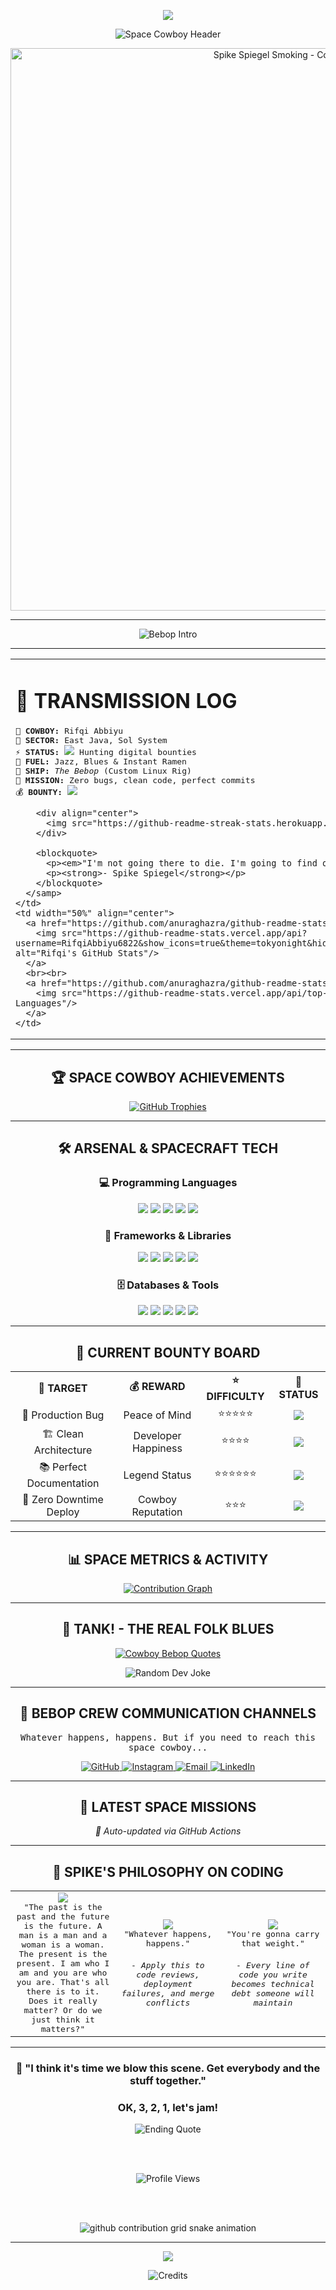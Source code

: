 <p align="center">
  <img src="https://capsule-render.vercel.app/api?type=waving&color=gradient&customColorList=12,20,24&height=120&section=header&text=SPACE%20COWBOY&fontSize=35&fontColor=F7931E&animation=fadeIn&fontAlignY=35&desc=Drifting%20Through%20The%20Digital%20Frontier&descAlignY=55&descSize=16"/>
</p>

<div align="center">
  <img src="https://readme-typing-svg.demolab.com?font=Orbitron&weight=700&size=32&duration=2500&pause=800&color=F7931E&center=true&vCenter=true&width=700&height=100&lines=🚀+WELCOME+TO+THE+BEBOP;⚡+HUNTING+BUGS+ACROSS+THE+GALAXY;🎵+JAZZ%2C+CODE%2C+AND+INSTANT+RAMEN;💫+SEE+YOU+SPACE+COWBOY..." alt="Space Cowboy Header"/>
</div>

<p align="center">
  <img src="https://github.com/RifqiAbbiyu6822/gifmd/blob/main/spike-spiegel-smoking-cowboy-bebop-moewalls-com%20(1)%20(1)%20(1).gif" alt="Spike Spiegel Smoking - Cowboy Bebop" width="900"/>
</p>

---

<div align="center">
  <img src="https://readme-typing-svg.demolab.com?font=Courier+New&size=18&duration=3000&pause=1000&color=58A6FF&center=true&vCenter=true&width=600&lines=3...+2...+1...+Let's+jam!;🎺+Tank!+-+The+Seatbelts;💻+Bounty+Hunter+%7C+Code+Slinger;🚬+Whatever+happens%2C+happens" alt="Bebop Intro"/>
</div>

---

<table>
  <tr>
    <td valign="top" width="50%">
      <h1 align="left">📡 TRANSMISSION LOG</h1>
      <samp>
        <p align="left">
          🤠 <strong>COWBOY:</strong> Rifqi Abbiyu<br>
          🌌 <strong>SECTOR:</strong> East Java, Sol System<br>
          ⚡ <strong>STATUS:</strong> <img src="https://img.shields.io/badge/ACTIVE-00FF00?style=flat&logo=power&logoColor=white"/> Hunting digital bounties<br>
          🎵 <strong>FUEL:</strong> Jazz, Blues & Instant Ramen<br>
          🚀 <strong>SHIP:</strong> <em>The Bebop</em> (Custom Linux Rig)<br>
          🎯 <strong>MISSION:</strong> Zero bugs, clean code, perfect commits<br>
          💰 <strong>BOUNTY:</strong> <img src="https://komarev.com/ghpvc/?username=RifqiAbbiyu6822&label=Credits&color=orange&style=flat"/>
        </p>
        
        <div align="center">
          <img src="https://github-readme-streak-stats.herokuapp.com?user=RifqiAbbiyu6822&theme=tokyonight&hide_border=true&stroke=F7931E&ring=F7931E&fire=F7931E&currStreakLabel=F7931E" alt="GitHub Streak"/>
        </div>
        
        <blockquote>
          <p><em>"I'm not going there to die. I'm going to find out if I'm really alive."</em></p>
          <p><strong>- Spike Spiegel</strong></p>
        </blockquote>
      </samp>
    </td>
    <td width="50%" align="center">
      <a href="https://github.com/anuraghazra/github-readme-stats">
        <img src="https://github-readme-stats.vercel.app/api?username=RifqiAbbiyu6822&show_icons=true&theme=tokyonight&hide_border=true&include_all_commits=true&count_private=true&title_color=F7931E&icon_color=58A6FF&text_color=C9D1D9&bg_color=0D1117&rank_icon=github" alt="Rifqi's GitHub Stats"/>
      </a>
      <br><br>
      <a href="https://github.com/anuraghazra/github-readme-stats">
        <img src="https://github-readme-stats.vercel.app/api/top-langs/?username=RifqiAbbiyu6822&layout=compact&theme=tokyonight&hide_border=true&title_color=F7931E&text_color=C9D1D9&bg_color=0D1117" alt="Top Languages"/>
      </a>
    </td>
  </tr>
</table>

---

<div align="center">
  <h2>🏆 SPACE COWBOY ACHIEVEMENTS</h2>
  <a href="https://github.com/ryo-ma/github-profile-trophy">
    <img src="https://github-profile-trophy.vercel.app/?username=RifqiAbbiyu6822&theme=matrix&column=4&margin-w=15&margin-h=15&no-frame=true&title=Stars,Followers,Commits,Issues,PullRequest,Repositories" alt="GitHub Trophies"/>
  </a>
</div>

---

<div align="center">
  <h2>🛠️ ARSENAL & SPACECRAFT TECH</h2>
  
  <h3>💻 Programming Languages</h3>
  <p>
    <img src="https://img.shields.io/badge/🐍_PYTHON-3776AB?style=for-the-badge&logo=python&logoColor=white&labelColor=0D1117"/>
    <img src="https://img.shields.io/badge/☕_JAVA-ED8B00?style=for-the-badge&logo=java&logoColor=white&labelColor=0D1117"/>
    <img src="https://img.shields.io/badge/⚡_JAVASCRIPT-F7DF1E?style=for-the-badge&logo=javascript&logoColor=black&labelColor=0D1117"/>
    <img src="https://img.shields.io/badge/🔷_TYPESCRIPT-3178C6?style=for-the-badge&logo=typescript&logoColor=white&labelColor=0D1117"/>
    <img src="https://img.shields.io/badge/💎_C++-00599C?style=for-the-badge&logo=cplusplus&logoColor=white&labelColor=0D1117"/>
  </p>
  
  <h3>🚀 Frameworks & Libraries</h3>
  <p>
    <img src="https://img.shields.io/badge/⚛️_REACT-61DAFB?style=for-the-badge&logo=react&logoColor=black&labelColor=0D1117"/>
    <img src="https://img.shields.io/badge/🌐_NODE.JS-339933?style=for-the-badge&logo=nodedotjs&logoColor=white&labelColor=0D1117"/>
    <img src="https://img.shields.io/badge/🔥_EXPRESS-000000?style=for-the-badge&logo=express&logoColor=white&labelColor=0D1117"/>
    <img src="https://img.shields.io/badge/⚡_NEXTJS-000000?style=for-the-badge&logo=nextdotjs&logoColor=white&labelColor=0D1117"/>
    <img src="https://img.shields.io/badge/🐍_DJANGO-092E20?style=for-the-badge&logo=django&logoColor=white&labelColor=0D1117"/>
  </p>
  
  <h3>🗄️ Databases & Tools</h3>
  <p>
    <img src="https://img.shields.io/badge/🐘_POSTGRESQL-336791?style=for-the-badge&logo=postgresql&logoColor=white&labelColor=0D1117"/>
    <img src="https://img.shields.io/badge/🍃_MONGODB-47A248?style=for-the-badge&logo=mongodb&logoColor=white&labelColor=0D1117"/>
    <img src="https://img.shields.io/badge/🐙_GIT-F05032?style=for-the-badge&logo=git&logoColor=white&labelColor=0D1117"/>
    <img src="https://img.shields.io/badge/🐳_DOCKER-2496ED?style=for-the-badge&logo=docker&logoColor=white&labelColor=0D1117"/>
    <img src="https://img.shields.io/badge/☁️_AWS-232F3E?style=for-the-badge&logo=amazonaws&logoColor=white&labelColor=0D1117"/>
  </p>
</div>

---

<div align="center">
  <h2>🎯 CURRENT BOUNTY BOARD</h2>
  
  <table>
    <tr>
      <td align="center"><strong>🚨 TARGET</strong></td>
      <td align="center"><strong>💰 REWARD</strong></td>
      <td align="center"><strong>⭐ DIFFICULTY</strong></td>
      <td align="center"><strong>📍 STATUS</strong></td>
    </tr>
    <tr>
      <td align="center">🐛 Production Bug</td>
      <td align="center">Peace of Mind</td>
      <td align="center">⭐⭐⭐⭐⭐</td>
      <td align="center"><img src="https://img.shields.io/badge/HUNTING-FF4500?style=flat"/></td>
    </tr>
    <tr>
      <td align="center">🏗️ Clean Architecture</td>
      <td align="center">Developer Happiness</td>
      <td align="center">⭐⭐⭐⭐</td>
      <td align="center"><img src="https://img.shields.io/badge/IN_PROGRESS-FFA500?style=flat"/></td>
    </tr>
    <tr>
      <td align="center">📚 Perfect Documentation</td>
      <td align="center">Legend Status</td>
      <td align="center">⭐⭐⭐⭐⭐⭐</td>
      <td align="center"><img src="https://img.shields.io/badge/LEGENDARY-800080?style=flat"/></td>
    </tr>
    <tr>
      <td align="center">🚀 Zero Downtime Deploy</td>
      <td align="center">Cowboy Reputation</td>
      <td align="center">⭐⭐⭐</td>
      <td align="center"><img src="https://img.shields.io/badge/COMPLETED-00FF00?style=flat"/></td>
    </tr>
  </table>
</div>

---

<div align="center">
  <h2>📊 SPACE METRICS & ACTIVITY</h2>
  
  <a href="https://github.com/ashutosh00710/github-readme-activity-graph">
    <img src="https://github-readme-activity-graph.vercel.app/graph?username=RifqiAbbiyu6822&theme=tokyo-night&hide_border=true&color=F7931E&line=58A6FF&point=F7931E&area_color=58A6FF&area=true" alt="Contribution Graph"/>
  </a>
</div>

---

<div align="center">
  <h2>🎵 TANK! - THE REAL FOLK BLUES</h2>
  
  <p align="center">
    <a href="https://git.io/typing-svg">
      <img src="https://readme-typing-svg.demolab.com?font=Courier+New&size=16&duration=2000&pause=1000&color=F7931E&center=true&vCenter=true&multiline=true&width=600&height=140&lines=🎺+I+think+it's+time+we+blow+this+scene;Get+everybody+and+the+stuff+together;OK%2C+3%2C+2%2C+1%2C+let's+jam!;💻+Coding+through+the+solar+system;🚬+Whatever+happens%2C+happens;💫+You're+gonna+carry+that+weight" alt="Cowboy Bebop Quotes"/>
    </a>
  </p>
  
  <div align="center">
    <img src="https://readme-jokes.vercel.app/api?theme=tokyonight&hide_border=true&qColor=F7931E&aColor=58A6FF" alt="Random Dev Joke"/>
  </div>
</div>

---

<div align="center">
  <h2>📡 BEBOP CREW COMMUNICATION CHANNELS</h2>
  
  <p><samp>Whatever happens, happens. But if you need to reach this space cowboy...</samp></p>
  
  <p align="center">
    <a href="https://github.com/RifqiAbbiyu6822" target="_blank">
      <img alt="GitHub" src="https://img.shields.io/badge/🚀_GITHUB_HANGAR-181717?style=for-the-badge&logo=github&logoColor=F7931E&labelColor=0D1117">
    </a>
    <a href="https://instagram.com/rifqiabbiyu_" target="_blank">
      <img alt="Instagram" src="https://img.shields.io/badge/📸_PHOTO_LOG-E4405F?style=for-the-badge&logo=instagram&logoColor=white&labelColor=0D1117">
    </a>
    <a href="mailto:imneon2003@gmail.com" target="_blank">
      <img alt="Email" src="https://img.shields.io/badge/📧_EMERGENCY_COMM-D14836?style=for-the-badge&logo=gmail&logoColor=white&labelColor=0D1117">
    </a>
    <a href="https://www.linkedin.com/in/rifqiabbiyu/" target="_blank">
      <img alt="LinkedIn" src="https://img.shields.io/badge/💼_PROFESSIONAL_NET-0077B5?style=for-the-badge&logo=linkedin&logoColor=white&labelColor=0D1117">
    </a>
  </p>
</div>

---

<div align="center">
  <h2>🌟 LATEST SPACE MISSIONS</h2>
  
  <a href="https://github.com/jamesgeorge007/github-activity-readme">
    <!--START_SECTION:activity-->
    <!--END_SECTION:activity-->
  </a>
  
  <p><em>🔄 Auto-updated via GitHub Actions</em></p>
</div>

---

<div align="center">
  <h2>💭 SPIKE'S PHILOSOPHY ON CODING</h2>
  
  <table>
    <tr>
      <td align="center" width="33%">
        <img src="https://img.shields.io/badge/🎯-FOCUS-FF6B6B?style=for-the-badge&labelColor=0D1117"/>
        <br><samp>"The past is the past and the future is the future. A man is a man and a woman is a woman. The present is the present. I am who I am and you are who you are. That's all there is to it. Does it really matter? Or do we just think it matters?"</samp>
      </td>
      <td align="center" width="33%">
        <img src="https://img.shields.io/badge/💫-FLOW-4ECDC4?style=for-the-badge&labelColor=0D1117"/>
        <br><samp>"Whatever happens, happens."</samp>
        <br><br><samp><em>- Apply this to code reviews, deployment failures, and merge conflicts</em></samp>
      </td>
      <td align="center" width="33%">
        <img src="https://img.shields.io/badge/🚀-LEGACY-FFE66D?style=for-the-badge&labelColor=0D1117"/>
        <br><samp>"You're gonna carry that weight."</samp>
        <br><br><samp><em>- Every line of code you write becomes technical debt someone will maintain</em></samp>
      </td>
    </tr>
  </table>
</div>

---

<div align="center">
  <h3>🎵 "I think it's time we blow this scene. Get everybody and the stuff together."</h3>
  <h3><strong>OK, 3, 2, 1, let's jam!</strong></h3>
  
  <img src="https://readme-typing-svg.demolab.com?font=Courier+New&size=14&duration=4000&pause=2000&color=58A6FF&center=true&vCenter=true&width=500&lines=Bang.;You're+gonna+carry+that+weight;See+you+space+cowboy...;👨‍🚀+Until+the+next+bounty" alt="Ending Quote"/>
  
  <br><br>
  
  <img src="https://komarev.com/ghpvc/?username=RifqiAbbiyu6822&label=SPACE+TRAVELERS&color=orange&style=for-the-badge" alt="Profile Views"/>
  
  <br><br>
  
  <!-- Snake Game -->
  <picture>
    <source media="(prefers-color-scheme: dark)" srcset="https://raw.githubusercontent.com/RifqiAbbiyu6822/RifqiAbbiyu6822/output/github-contribution-grid-snake-dark.svg">
    <source media="(prefers-color-scheme: light)" srcset="https://raw.githubusercontent.com/RifqiAbbiyu6822/RifqiAbbiyu6822/output/github-contribution-grid-snake.svg">
    <img alt="github contribution grid snake animation" src="https://raw.githubusercontent.com/RifqiAbbiyu6822/RifqiAbbiyu6822/output/github-contribution-grid-snake.svg">
  </picture>
</div>

---

<p align="center">
  <img src="https://capsule-render.vercel.app/api?type=waving&color=gradient&customColorList=6,12,20,24&height=120&section=footer&text=See%20You%20Space%20Cowboy&fontSize=28&fontColor=F7931E&animation=twinkling&fontAlignY=65&desc=Bang.&descAlignY=85&descSize=16"/>
</p>

<div align="center">
  <img src="https://readme-typing-svg.demolab.com?font=Courier+New&size=12&duration=5000&pause=3000&color=666666&center=true&vCenter=true&width=400&lines=Made+with+💙+by+a+space+cowboy;Inspired+by+Cowboy+Bebop+%26+Shinichiro+Watanabe;© Sunrise Studios" alt="Credits"/>
</div>
